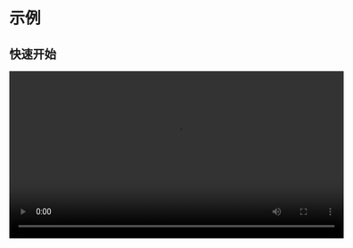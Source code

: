 <!--
 * @FilePath: /autoAPIGenDoc/docs/guide/examples.md
 * @Description: 
-->
# 示例

## 快速开始

<video controls width="600">
  <source src="./img/录屏2024-12-19 16.57.34.mov" type="video/mp4">
  您的浏览器不支持视频播放，请升级到支持 HTML5 的浏览器。
</video>